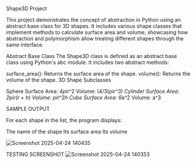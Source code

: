 Shape3D Project

This project demonstrates the concept of abstraction in Python using an abstract base class for 3D shapes. It includes various shape classes that implement methods to calculate surface area and volume, showcasing how abstraction and polymorphism allow treating different shapes through the same interface.

Abstract Base Class
The Shape3D class is defined as an abstract base class using Python's abc module. It includes two abstract methods:

surface_area(): Returns the surface area of the shape.
volume(): Returns the volume of the shape.
3D Shape Subclasses


Sphere
Surface Area: 4*pi*r^2
Volume: (4/3)pi*r^3)
Cylinder
Surface Area: 2*pi*r(r + h)
Volume: pi*r^2*h
Cube
Surface Area: 6*a^2
Volume: a^3

SAMPLE OUTPUT


For each shape in the list, the program displays:

The name of the shape
Its surface area
Its volume

![Screenshot 2025-04-24 140435](https://github.com/user-attachments/assets/d8a3b81c-6c96-4637-9e4f-e9e1c264b485)


TESTING SCREENSHOT
![Screenshot 2025-04-24 140353](https://github.com/user-attachments/assets/e08bd8d1-1447-4f71-9690-8a65d733b4ac)

